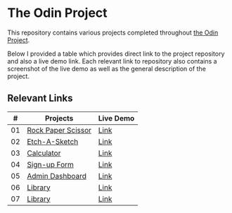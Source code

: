 # The Odin Project

This repository contains various projects completed throughout [the Odin Project](https://www.theodinproject.com/).

Below I provided a table which provides direct link to the project repository and also a live demo link. Each relevant link to repository also contains a screenshot of the live demo as well as the general description of the project.

## Relevant Links

| #   | Projects                                           | Live Demo                                                     |
| --- | -------------------------------------------------- | ------------------------------------------------------------- |
| 01  | [Rock Paper Scissor](../master/rock-paper-scissor) | [Link](https://rockpaperscissors-donhgyunsuh.netlify.app/)    |
| 02  | [Etch-A-Sketch](../master/etch-a-sketch)           | [Link](https://etchaskecth-donghyunsuh.netlify.app/)          |
| 03  | [Calculator](../master/javascript-calculator)      | [Link](https://javascriptcalculator-donghyunsuh.netlify.app/) |
| 04  | [Sign-up Form](../master/signup-form)              | [Link](https://signupform-donghyunsuh.netlify.app/)           |
| 05  | [Admin Dashboard](../master/admin-dashboard)       | [Link](https://admindashboard-donghyunsuh.netlify.app/)       |
| 06  | [Library](../master/library-project)               | [Link](https://library-project-donghyunsuh.netlify.app/)      |
| 07  | [Library](../master/tic-tac-toe)                   | [Link](https://tictactoe-donghyunsuh.netlify.app/)            |
